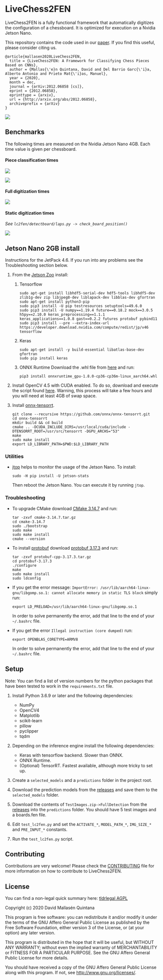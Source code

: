 # LiveChess2FEN

LiveChess2FEN is a fully functional framework that automatically digitizes
the configuration of a chessboard. It is optimized for execution on a
Nvidia Jetson Nano.

This repository contains the code used in our [paper](https://arxiv.org/abs/2012.06858). If you find this useful, please consider citing us.
~~~
@article{mallasen2020LiveChess2FEN,
  title = {LiveChess2FEN: A Framework for Classifying Chess Pieces Based on CNNs},
  author = {Mallas{\'e}n Quintana, David and Del Barrio Garc{\'i}a, Alberto Antonio and Prieto Mat{\'i}as, Manuel},
  year = {2020},
  month = dec,
  journal = {arXiv:2012.06858 [cs]},
  eprint = {2012.06858},
  eprinttype = {arxiv},
  url = {http://arxiv.org/abs/2012.06858},
  archiveprefix = {arXiv}
}
~~~

![](docs/complete_method.png)

## Benchmarks

The following times are measured on the Nvidia Jetson Nano 4GB. Each time value
is given per chessboard.

#### Piece classification times

![](docs/runtime_vs_accuracy_wfront.png)

![](docs/piece_classification_times.png)

#### Full digitization times

![](docs/full_digitization_times_summary.png)

#### Static digitization times

_See `lc2fen/detectboard/laps.py -> check_board_position()`_

![](docs/static_digitization_times_summary.png)

## Jetson Nano 2GB install

Instructions for the JetPack 4.6. If you run into any problems see the Troubleshooting section below.

1. From the [Jetson Zoo](https://elinux.org/Jetson_Zoo) install:
    1. Tensorflow
        ~~~
        sudo apt-get install libhdf5-serial-dev hdf5-tools libhdf5-dev zlib1g-dev zip libjpeg8-dev liblapack-dev libblas-dev gfortran
        sudo apt-get install python3-pip
        sudo pip3 install -U pip testresources setuptools=49.6.0
        sudo pip3 install -U numpy==1.19.4 future==0.18.2 mock==3.0.5 h5py==2.10.0 keras_preprocessing==1.1.1 keras_applications==1.0.8 gast==0.2.2 futures protobuf pybind11
        sudo pip3 install --pre --extra-index-url https://developer.download.nvidia.com/compute/redist/jp/v46 tensorflow
        ~~~
        
    2. Keras
        ~~~
        sudo apt-get install -y build-essential libatlas-base-dev gfortran
        sudo pip install keras
        ~~~
        
    3. ONNX Runtime
        Download the .whl file from [here](https://nvidia.box.com/s/bfs688apyvor4eo8sf3y1oqtnarwafww) and run:
        ~~~
        pip3 install onnxruntime_gpu-1.8.0-cp36-cp36m-linux_aarch64.whl
        ~~~

2. Install OpenCV 4.5 with CUDA enabled. To do so, download and execute the script found [here](https://github.com/AastaNV/JEP/blob/b5209e3edfad0f3f6b33e0cbc7e15ca3a49701cf/script/install_opencv4.5.0_Jetson.sh). Warning, this process will take a few hours and you will need at least 4GB of swap space.

3. Install [onnx-tensorrt](https://github.com/onnx/onnx-tensorrt/).
    ~~~
    git clone --recursive https://github.com/onnx/onnx-tensorrt.git
    cd onnx-tensorrt
    mkdir build && cd build
    cmake .. -DCUDA_INCLUDE_DIRS=/usr/local/cuda/include -DTENSORRT_ROOT=/usr/src/tensorrt -DGPU_ARCHS="53"
    make
    sudo make install
    export LD_LIBRARY_PATH=$PWD:$LD_LIBRARY_PATH
    ~~~

### Utilities

- [jtop](https://github.com/rbonghi/jetson_stats) helps to monitor the usage of the Jetson Nano. To install:
    ~~~
    sudo -H pip install -U jetson-stats
    ~~~
    Then reboot the Jetson Nano. You can execute it by running `jtop`.

### Troubleshooting

- To upgrade CMake download [CMake 3.14.7](https://cmake.org/files/v3.14/cmake-3.14.5.tar.gz) and run:
    ~~~
    tar -zxvf cmake-3.14.7.tar.gz
    cd cmake-3.14.7
    sudo ./bootstrap
    sudo make
    sudo make install
    cmake --version
    ~~~

- To install [protobuf](https://github.com/protocolbuffers/protobuf/blob/master/src/README.md) download [protobuf 3.17.3](https://github.com/protocolbuffers/protobuf/releases/download/v3.17.3/protobuf-cpp-3.17.3.tar.gz) and run:
    ~~~
    tar -zxvf protobuf-cpp-3.17.3.tar.gz
    cd protobuf-3.17.3
    ./configure
    make
    sudo make install
    sudo ldconfig
    ~~~

- If you get the error message: `ImportError: /usr/lib/aarch64-linux-gnu/libgomp.so.1: cannot allocate memory in static TLS block` simply run:
    ~~~
    export LD_PRELOAD=/usr/lib/aarch64-linux-gnu/libgomp.so.1
    ~~~
    In order to solve permanently the error, add that line to the end of your `~/.bashrc` file.

- If you get the error `Illegal instruction (core dumped)` run:
    ~~~
    export OPENBLAS_CORETYPE=ARMV8
    ~~~
    In order to solve permanently the error, add that line to the end of your `~/.bashrc` file.

## Setup

Note: You can find a list of version numbers for the python packages that have been tested to work in the `requirements.txt` file.

1. Install Python 3.6.9 or later and the following dependencies:
    - NumPy
    - OpenCV4
    - Matplotlib
    - scikit-learn
    - pillow
    - pyclipper
    - tqdm

2. Depending on the inference engine install the following dependencies:
    - Keras with tensorflow backend. Slower than ONNX.
    - ONNX Runtime.
    - (Optional) TensorRT. Fastest available, although more tricky to set up.

3. Create a `selected_models` and a `predictions` folder in the project root.

4. Download the prediction models from the 
 [releases](https://github.com/davidmallasen/LiveChess2FEN/releases)
 and save them to the `selected_models` folder.

5. Download the contents of `TestImages.zip->FullDetection` from the
[releases](https://github.com/davidmallasen/LiveChess2FEN/releases) into
 the `predictions` folder. You should have 5 test images and a
 boards.fen file.

6. Edit `test_lc2fen.py` and set the `ACTIVATE_*`, `MODEL_PATH_*`,
 `IMG_SIZE_*` and `PRE_INPUT_*` constants.

7. Run the `test_lc2fen.py` script.

## Contributing

Contributions are very welcome! Please check the 
[CONTRIBUTING](CONTRIBUTING.md) file for more information on how to
 contribute to LiveChess2FEN.

## License

You can find a non-legal quick summary here: [tldrlegal AGPL](https://tldrlegal.com/license/gnu-affero-general-public-license-v3-(agpl-3.0))

Copyright (c) 2020 David Mallasén Quintana

This program is free software: you can redistribute it and/or modify it
under the terms of the GNU Affero General Public License as published by
the Free Software Foundation, either version 3 of the License, or
(at your option) any later version.

This program is distributed in the hope that it will be useful,
but WITHOUT ANY WARRANTY; without even the implied warranty of
MERCHANTABILITY or FITNESS FOR A PARTICULAR PURPOSE.  See the
GNU Affero General Public License for more details.

You should have received a copy of the GNU Affero General Public License
along with this program.  If not, see <http://www.gnu.org/licenses/>.

